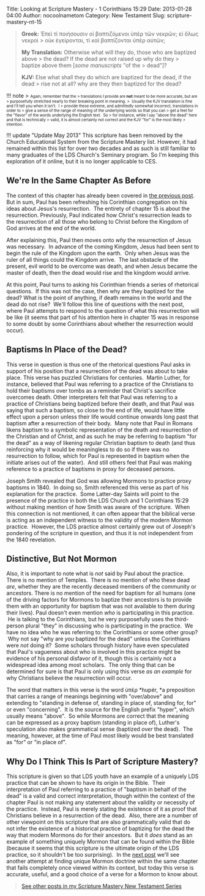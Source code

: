 Title: Looking at Scripture Mastery - 1 Corinthians 15:29
Date: 2013-01-28 04:00
Author: nocoolnametom
Category: New Testament
Slug: scripture-mastery-nt-15

> **Greek:** Ἐπεὶ τί ποιήσουσιν οἱ βαπτιζόμενοι ὑπὲρ τῶν νεκρῶν; εἰ ὅλως
> νεκροὶ >  οὐκ ἐγείρονται, τί καὶ βαπτίζονται ὑπὲρ αὐτῶν;
>
> **My Translation:** Otherwise what will they do, those who are
> baptized above >  the dead? If the dead are not raised up why do they >  baptize above them <span>[*some manuscripts* "of the >  dead"]</span>?
>
> **KJV:** Else what shall they do which are baptized for the dead, if
> the dead >  rise not at all? why are they then baptized for the dead?<!--more-->

!!! note
    > <span style="font-size: x-small;">Again, remember that the
    > translations I provide are **not** meant to be more accurate, but are
    >  purposefully stretched nearly to their breaking point in meaning.
    >  Usually the KJV translation is fine and I'll tell you when it isn't.  I
    > provide these extreme, and admittedly somewhat incorrect, translations in order to
    > give a sense of the range of meaning of the underlying words so that you can
    > get a feel for the "flavor" of the words underlying the English text.  So
    > for instance, while I say "above the dead" here and that is technically
    > valid, it is almost certainly not correct and the KJV "for" is the most likely
    > intention.</span>

!!! update "Update May 2013"
    This scripture has been removed by the Church Educational System from
    the Scripture Mastery list. However, it had remained within this list for
    over two decades and as such is still familiar to many graduates of the LDS
    Church's Seminary program. So I'm keeping this exploration of it online, but it
    is no longer applicable to CES.

We're In the Same Chapter As Before
-----------------------------------

The context of this chapter has already been covered in [the previous post][]. But in sum, Paul has been refreshing his Corinthian congregation on his ideas about Jesus's resurrection.  The entirety of chapter 15 is about the resurrection.
Previously, Paul indicated how Christ's resurrection leads to the resurrection of
all those who belong to Christ before the Kingdom of God arrives at the end of
the world.

After explaining this, Paul then moves onto *why* the resurrection of
Jesus was necessary.  In advance of the coming Kingdom, Jesus had been sent to
begin the rule of the Kingdom upon the earth.  Only when Jesus was the ruler of
all things could the Kingdom arrive.  The last obstacle of the present, evil world
to be overcome was death, and when Jesus became the master of death, then the
dead would rise and the kingdom would arrive.

At this point, Paul turns to asking his Corinthian friends a series of rhetorical questions.  If this was not the case, then why are they
baptized for the dead? What is the point of anything, if death remains in the world
and the dead do not rise?  We'll follow this line of questions with the next
post, where Paul attempts to respond to the question of what this resurrection will
be like (it seems that part of his attention here in chapter 15 was in response
to some doubt by some Corinthians about whether the resurrection would occur).

Baptisms In Place of the Dead?
------------------------------

This verse in question is thus one of the rhetorical questions Paul asks
in support of his position that a resurrection of the dead was about to
take place. This verse has puzzled Christians for centuries.  Martin Luther, for
instance, believed that Paul was referring to a practice of the Christians to
hold their baptisms over tombs as a reminder that Christ's sacrifice overcomes
death. Other interpreters felt that Paul was referring to a practice of
Christians being baptized before their death, and that Paul was saying that such a
baptism, so close to the end of life, would have little effect upon a person
unless their life would continue onwards long past that baptism after a resurrection
of their body.  Many note that Paul in Romans likens baptism to a symbolic
representation of the death and resurrection of the Christian and of Christ, and as
such he may be referring to baptism "for the dead" as a way of likening regular
Christian baptism to death (and thus reinforcing why it would be meaningless to
do so if there was no resurrection to follow, which for Paul is represented in
baptism when the initiate arises out of the water).  And still others feel that
Paul was making reference to a practice of baptisms in proxy for deceased
persons.

Joseph Smith revealed that God was allowing Mormons to practice proxy
baptisms in 1840.  In doing so, Smith referenced this verse as part of his
explanation for the practice.  Some Latter-day Saints will point to the presence of
the practice in both the LDS Church and 1 Corinthians 15:29 without making
mention of how Smith was aware of the scripture.  When this connection is not
mentioned, it can often appear that the biblical verse is acting as an independent
witness to the validity of the modern Mormon practice.  However, the LDS
practice almost certainly grew out of Joseph's pondering of the scripture in question,
and thus it is not independent from the 1840 revelation.

Distinctive, But Not Mormon
---------------------------

Also, it is important to note what is *not* said by Paul about the
practice. There is no mention of Temples.  There is no mention of who these dead
*are*, whether they are the recently deceased members of the community or
ancestors. There is no mention of the need for baptism for all humans (one of the
driving factors for Mormons to baptize their ancestors is to provide them with
an opportunity for baptism that was not available to them during their
lives). Paul doesn't even mention *who* is participating in this practice.  He
is talking to the Corinthians, but he very purposefully uses the
third-person plural "they" in discussing who is participating in the practice.  We
have no idea who he was referring to: the Corinthians or some other group?  Why
not say "why are *you* baptized for the dead" unless the Corinthians were
*not* doing it?  Some scholars through history have even speculated that Paul's
vagueness about who is involved in this practice might be evidence of his
personal disfavor of it, though this is certainly not a widespread idea among
most scholars.  The only thing that can be determined for sure is that Paul
is only using this verse *as an example* for why Christians believe the
resurrection will occur.

The word that matters in this verse is the word ὑπὲρ *hupér, *a
preposition that carries a range of meanings beginning with "over/above" and extending
to "standing in defense of, standing in place of, standing for, for" or
even "concerning".  It is the source for the English prefix "hyper", which
usually means "above".  So while Mormons are correct that the meaning can be
expressed as a proxy baptism (standing in place of), Luther's speculation also
makes grammatical sense (baptized *over* the dead).  The meaning, however, at
the time of Paul most likely would be best translated as "for" or "in place of".

Why Do I Think This Is Part of Scripture Mastery?
-------------------------------------------------

This scripture is given so that LDS youth have an example of a uniquely
LDS practice that can be shown to have its origin in the Bible.  Their interpretation of Paul referring to a practice of "baptism in behalf of
the dead" is a valid and correct interpretation, though within the context
of the chapter Paul is not making any statement about the validity or
necessity of the practice.  Instead, Paul is merely stating the existence of it as proof
that Christians believe in a resurrection of the dead.  Also, there are a
number of other viewpoint on this scripture that are also grammatically valid
that do not infer the existence of a historical practice of baptizing for the dead
the way that modern Mormons do for their ancestors.  But it *does* stand as an
example of something uniquely Mormon that can be found within the Bible
(because it seems that this scripture is the ultimate origin of the LDS practice,
so it shouldn't be too surprising).  In the [next post][] we'll see another attempt at finding unique Mormon doctrine within the
same chapter that fails completely once viewed within its context, but today
this verse is accurate, useful, and a good choice of a verse for a Mormon to
know about.

> [See other posts in my Scripture Mastery New Testament Series][]

  [the previous post]: |filename|scripture-mastery-nt-14.md "1 Corinthians 15:20-22"
  [next post]: |filename|scripture-mastery-nt-16.md "1 Corinthians 15:40-42"
  [See other posts in my Scripture Mastery New Testament Series]: |filename|scripture-mastery-new-testament.md "Scripture Mastery: New Testament"
